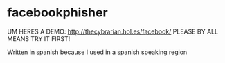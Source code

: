 # facebookphisher

UM HERES A DEMO: http://thecybrarian.hol.es/facebook/ PLEASE BY ALL MEANS TRY IT FIRST!

Written in spanish because I used in a spanish speaking region 
